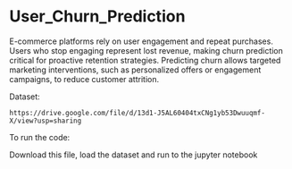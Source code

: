 # User_Churn_Prediction

E-commerce platforms rely on user engagement and repeat purchases. Users who stop engaging represent lost revenue, making churn prediction critical for proactive retention strategies.
Predicting churn allows targeted marketing interventions, such as personalized offers or engagement campaigns, to reduce customer attrition.



Dataset:
```
https://drive.google.com/file/d/13d1-J5AL60404txCNg1yb53Dwuuqmf-X/view?usp=sharing
```
To run the code:

Download this file, load the dataset and run to the jupyter notebook
